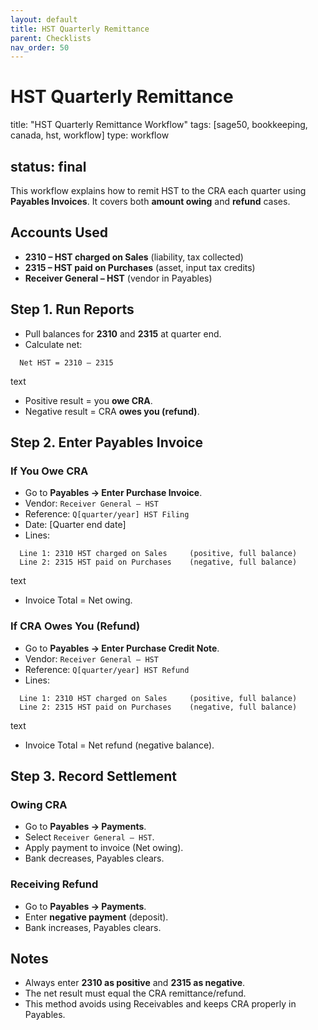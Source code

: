 ```yaml
---
layout: default
title: HST Quarterly Remittance
parent: Checklists
nav_order: 50
---
```

# HST Quarterly Remittance

title: "HST Quarterly Remittance Workflow"
tags: [sage50, bookkeeping, canada, hst, workflow]
type: workflow

## status: final

This workflow explains how to remit HST to the CRA each quarter using **Payables Invoices**. It covers both **amount owing** and **refund** cases.

## Accounts Used


- **2310 – HST charged on Sales** (liability, tax collected)
- **2315 – HST paid on Purchases** (asset, input tax credits)
- **Receiver General – HST** (vendor in Payables)

## Step 1. Run Reports


- Pull balances for **2310** and **2315** at quarter end.
- Calculate net:
```text
  Net HST = 2310 – 2315
```
text

- Positive result = you **owe CRA**.
- Negative result = CRA **owes you (refund)**.

## Step 2. Enter Payables Invoice

### If You Owe CRA


- Go to **Payables → Enter Purchase Invoice**.
- Vendor: `Receiver General – HST`
- Reference: `Q[quarter/year] HST Filing`
- Date: [Quarter end date]
- Lines:
```text
  Line 1: 2310 HST charged on Sales     (positive, full balance)
  Line 2: 2315 HST paid on Purchases    (negative, full balance)
```
text

- Invoice Total = Net owing.

### If CRA Owes You (Refund)


- Go to **Payables → Enter Purchase Credit Note**.
- Vendor: `Receiver General – HST`
- Reference: `Q[quarter/year] HST Refund`
- Lines:
```text
  Line 1: 2310 HST charged on Sales     (positive, full balance)
  Line 2: 2315 HST paid on Purchases    (negative, full balance)
```
text

- Invoice Total = Net refund (negative balance).

## Step 3. Record Settlement

### Owing CRA


- Go to **Payables → Payments**.
- Select `Receiver General – HST`.
- Apply payment to invoice (Net owing).
- Bank decreases, Payables clears.

### Receiving Refund


- Go to **Payables → Payments**.
- Enter **negative payment** (deposit).
- Bank increases, Payables clears.

## Notes


- Always enter **2310 as positive** and **2315 as negative**.
- The net result must equal the CRA remittance/refund.
- This method avoids using Receivables and keeps CRA properly in Payables.
